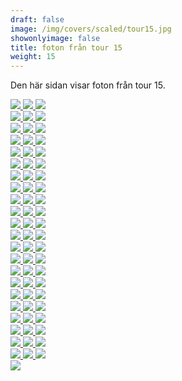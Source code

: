 ```yaml
---  
draft: false  
image: /img/covers/scaled/tour15.jpg  
showonlyimage: false  
title: foton från tour 15  
weight: 15  
---
```


Den här sidan visar foton från tour 15.

<div class="col-md-8"> <div class="row">  
<a href="/img/tour15/scaled/001.JPG" data-toggle="lightbox"         data-gallery="example-gallery" class="col-sm-4">
<img src="/img/tour15/thumbs/001.JPG" class="img-fluid"> </a>  
<a href="/img/tour15/scaled/002.JPG" data-toggle="lightbox"         data-gallery="example-gallery" class="col-sm-4">
<img src="/img/tour15/thumbs/002.JPG" class="img-fluid"> </a>  
<a href="/img/tour15/scaled/003.JPG" data-toggle="lightbox"         data-gallery="example-gallery" class="col-sm-4">
<img src="/img/tour15/thumbs/003.JPG" class="img-fluid"> </a> </div>
<div class="row">  
<a href="/img/tour15/scaled/004.JPG" data-toggle="lightbox"         data-gallery="example-gallery" class="col-sm-4">
<img src="/img/tour15/thumbs/004.JPG" class="img-fluid"> </a>  
<a href="/img/tour15/scaled/005.JPG" data-toggle="lightbox"         data-gallery="example-gallery" class="col-sm-4">
<img src="/img/tour15/thumbs/005.JPG" class="img-fluid"> </a>  
<a href="/img/tour15/scaled/006.JPG" data-toggle="lightbox"         data-gallery="example-gallery" class="col-sm-4">
<img src="/img/tour15/thumbs/006.JPG" class="img-fluid"> </a> </div>
<div class="row">  
<a href="/img/tour15/scaled/007.JPG" data-toggle="lightbox"         data-gallery="example-gallery" class="col-sm-4">
<img src="/img/tour15/thumbs/007.JPG" class="img-fluid"> </a>  
<a href="/img/tour15/scaled/008.JPG" data-toggle="lightbox"         data-gallery="example-gallery" class="col-sm-4">
<img src="/img/tour15/thumbs/008.JPG" class="img-fluid"> </a>  
<a href="/img/tour15/scaled/009.JPG" data-toggle="lightbox"         data-gallery="example-gallery" class="col-sm-4">
<img src="/img/tour15/thumbs/009.JPG" class="img-fluid"> </a> </div>
<div class="row">  
<a href="/img/tour15/scaled/010.JPG" data-toggle="lightbox"         data-gallery="example-gallery" class="col-sm-4">
<img src="/img/tour15/thumbs/010.JPG" class="img-fluid"> </a>  
<a href="/img/tour15/scaled/011.JPG" data-toggle="lightbox"         data-gallery="example-gallery" class="col-sm-4">
<img src="/img/tour15/thumbs/011.JPG" class="img-fluid"> </a>  
<a href="/img/tour15/scaled/012.JPG" data-toggle="lightbox"         data-gallery="example-gallery" class="col-sm-4">
<img src="/img/tour15/thumbs/012.JPG" class="img-fluid"> </a> </div>
<div class="row">  
<a href="/img/tour15/scaled/013.JPG" data-toggle="lightbox"         data-gallery="example-gallery" class="col-sm-4">
<img src="/img/tour15/thumbs/013.JPG" class="img-fluid"> </a>  
<a href="/img/tour15/scaled/014.JPG" data-toggle="lightbox"         data-gallery="example-gallery" class="col-sm-4">
<img src="/img/tour15/thumbs/014.JPG" class="img-fluid"> </a>  
<a href="/img/tour15/scaled/015.JPG" data-toggle="lightbox"         data-gallery="example-gallery" class="col-sm-4">
<img src="/img/tour15/thumbs/015.JPG" class="img-fluid"> </a> </div>
<div class="row">  
<a href="/img/tour15/scaled/016.JPG" data-toggle="lightbox"         data-gallery="example-gallery" class="col-sm-4">
<img src="/img/tour15/thumbs/016.JPG" class="img-fluid"> </a>  
<a href="/img/tour15/scaled/017.JPG" data-toggle="lightbox"         data-gallery="example-gallery" class="col-sm-4">
<img src="/img/tour15/thumbs/017.JPG" class="img-fluid"> </a>  
<a href="/img/tour15/scaled/018.JPG" data-toggle="lightbox"         data-gallery="example-gallery" class="col-sm-4">
<img src="/img/tour15/thumbs/018.JPG" class="img-fluid"> </a> </div>
<div class="row">  
<a href="/img/tour15/scaled/019.JPG" data-toggle="lightbox"         data-gallery="example-gallery" class="col-sm-4">
<img src="/img/tour15/thumbs/019.JPG" class="img-fluid"> </a>  
<a href="/img/tour15/scaled/020.JPG" data-toggle="lightbox"         data-gallery="example-gallery" class="col-sm-4">
<img src="/img/tour15/thumbs/020.JPG" class="img-fluid"> </a>  
<a href="/img/tour15/scaled/021.JPG" data-toggle="lightbox"         data-gallery="example-gallery" class="col-sm-4">
<img src="/img/tour15/thumbs/021.JPG" class="img-fluid"> </a> </div>
<div class="row">  
<a href="/img/tour15/scaled/022.JPG" data-toggle="lightbox"         data-gallery="example-gallery" class="col-sm-4">
<img src="/img/tour15/thumbs/022.JPG" class="img-fluid"> </a>  
<a href="/img/tour15/scaled/023.JPG" data-toggle="lightbox"         data-gallery="example-gallery" class="col-sm-4">
<img src="/img/tour15/thumbs/023.JPG" class="img-fluid"> </a>  
<a href="/img/tour15/scaled/024.JPG" data-toggle="lightbox"         data-gallery="example-gallery" class="col-sm-4">
<img src="/img/tour15/thumbs/024.JPG" class="img-fluid"> </a> </div>
<div class="row">  
<a href="/img/tour15/scaled/025.JPG" data-toggle="lightbox"         data-gallery="example-gallery" class="col-sm-4">
<img src="/img/tour15/thumbs/025.JPG" class="img-fluid"> </a>  
<a href="/img/tour15/scaled/026.JPG" data-toggle="lightbox"         data-gallery="example-gallery" class="col-sm-4">
<img src="/img/tour15/thumbs/026.JPG" class="img-fluid"> </a>  
<a href="/img/tour15/scaled/027.JPG" data-toggle="lightbox"         data-gallery="example-gallery" class="col-sm-4">
<img src="/img/tour15/thumbs/027.JPG" class="img-fluid"> </a> </div>
<div class="row">  
<a href="/img/tour15/scaled/028.JPG" data-toggle="lightbox"         data-gallery="example-gallery" class="col-sm-4">
<img src="/img/tour15/thumbs/028.JPG" class="img-fluid"> </a>  
<a href="/img/tour15/scaled/029.JPG" data-toggle="lightbox"         data-gallery="example-gallery" class="col-sm-4">
<img src="/img/tour15/thumbs/029.JPG" class="img-fluid"> </a>  
<a href="/img/tour15/scaled/030.JPG" data-toggle="lightbox"         data-gallery="example-gallery" class="col-sm-4">
<img src="/img/tour15/thumbs/030.JPG" class="img-fluid"> </a> </div>
<div class="row">  
<a href="/img/tour15/scaled/031.JPG" data-toggle="lightbox"         data-gallery="example-gallery" class="col-sm-4">
<img src="/img/tour15/thumbs/031.JPG" class="img-fluid"> </a>  
<a href="/img/tour15/scaled/032.JPG" data-toggle="lightbox"         data-gallery="example-gallery" class="col-sm-4">
<img src="/img/tour15/thumbs/032.JPG" class="img-fluid"> </a>  
<a href="/img/tour15/scaled/033.JPG" data-toggle="lightbox"         data-gallery="example-gallery" class="col-sm-4">
<img src="/img/tour15/thumbs/033.JPG" class="img-fluid"> </a> </div>
<div class="row">  
<a href="/img/tour15/scaled/034.JPG" data-toggle="lightbox"         data-gallery="example-gallery" class="col-sm-4">
<img src="/img/tour15/thumbs/034.JPG" class="img-fluid"> </a>  
<a href="/img/tour15/scaled/035.JPG" data-toggle="lightbox"         data-gallery="example-gallery" class="col-sm-4">
<img src="/img/tour15/thumbs/035.JPG" class="img-fluid"> </a>  
<a href="/img/tour15/scaled/036.JPG" data-toggle="lightbox"         data-gallery="example-gallery" class="col-sm-4">
<img src="/img/tour15/thumbs/036.JPG" class="img-fluid"> </a> </div>
<div class="row">  
<a href="/img/tour15/scaled/037.JPG" data-toggle="lightbox"         data-gallery="example-gallery" class="col-sm-4">
<img src="/img/tour15/thumbs/037.JPG" class="img-fluid"> </a>  
<a href="/img/tour15/scaled/038.JPG" data-toggle="lightbox"         data-gallery="example-gallery" class="col-sm-4">
<img src="/img/tour15/thumbs/038.JPG" class="img-fluid"> </a>  
<a href="/img/tour15/scaled/039.JPG" data-toggle="lightbox"         data-gallery="example-gallery" class="col-sm-4">
<img src="/img/tour15/thumbs/039.JPG" class="img-fluid"> </a> </div>
<div class="row">  
<a href="/img/tour15/scaled/040.JPG" data-toggle="lightbox"         data-gallery="example-gallery" class="col-sm-4">
<img src="/img/tour15/thumbs/040.JPG" class="img-fluid"> </a>  
<a href="/img/tour15/scaled/041.JPG" data-toggle="lightbox"         data-gallery="example-gallery" class="col-sm-4">
<img src="/img/tour15/thumbs/041.JPG" class="img-fluid"> </a>  
<a href="/img/tour15/scaled/042.JPG" data-toggle="lightbox"         data-gallery="example-gallery" class="col-sm-4">
<img src="/img/tour15/thumbs/042.JPG" class="img-fluid"> </a> </div>
<div class="row">  
<a href="/img/tour15/scaled/043.JPG" data-toggle="lightbox"         data-gallery="example-gallery" class="col-sm-4">
<img src="/img/tour15/thumbs/043.JPG" class="img-fluid"> </a>  
<a href="/img/tour15/scaled/044.JPG" data-toggle="lightbox"         data-gallery="example-gallery" class="col-sm-4">
<img src="/img/tour15/thumbs/044.JPG" class="img-fluid"> </a>  
<a href="/img/tour15/scaled/045.JPG" data-toggle="lightbox"         data-gallery="example-gallery" class="col-sm-4">
<img src="/img/tour15/thumbs/045.JPG" class="img-fluid"> </a> </div>
<div class="row">  
<a href="/img/tour15/scaled/046.JPG" data-toggle="lightbox"         data-gallery="example-gallery" class="col-sm-4">
<img src="/img/tour15/thumbs/046.JPG" class="img-fluid"> </a>  
<a href="/img/tour15/scaled/047.JPG" data-toggle="lightbox"         data-gallery="example-gallery" class="col-sm-4">
<img src="/img/tour15/thumbs/047.JPG" class="img-fluid"> </a>  
<a href="/img/tour15/scaled/048.JPG" data-toggle="lightbox"         data-gallery="example-gallery" class="col-sm-4">
<img src="/img/tour15/thumbs/048.JPG" class="img-fluid"> </a> </div>
<div class="row">  
<a href="/img/tour15/scaled/049.JPG" data-toggle="lightbox"         data-gallery="example-gallery" class="col-sm-4">
<img src="/img/tour15/thumbs/049.JPG" class="img-fluid"> </a>  
<a href="/img/tour15/scaled/050.JPG" data-toggle="lightbox"         data-gallery="example-gallery" class="col-sm-4">
<img src="/img/tour15/thumbs/050.JPG" class="img-fluid"> </a>  
<a href="/img/tour15/scaled/051.JPG" data-toggle="lightbox"         data-gallery="example-gallery" class="col-sm-4">
<img src="/img/tour15/thumbs/051.JPG" class="img-fluid"> </a> </div>
<div class="row">  
<a href="/img/tour15/scaled/052.JPG" data-toggle="lightbox"         data-gallery="example-gallery" class="col-sm-4">
<img src="/img/tour15/thumbs/052.JPG" class="img-fluid"> </a>  
<a href="/img/tour15/scaled/053.JPG" data-toggle="lightbox"         data-gallery="example-gallery" class="col-sm-4">
<img src="/img/tour15/thumbs/053.JPG" class="img-fluid"> </a>  
<a href="/img/tour15/scaled/054.JPG" data-toggle="lightbox"         data-gallery="example-gallery" class="col-sm-4">
<img src="/img/tour15/thumbs/054.JPG" class="img-fluid"> </a> </div>
<div class="row">  
<a href="/img/tour15/scaled/055.JPG" data-toggle="lightbox"         data-gallery="example-gallery" class="col-sm-4">
<img src="/img/tour15/thumbs/055.JPG" class="img-fluid"> </a>  
<a href="/img/tour15/scaled/056.JPG" data-toggle="lightbox"         data-gallery="example-gallery" class="col-sm-4">
<img src="/img/tour15/thumbs/056.JPG" class="img-fluid"> </a>  
<a href="/img/tour15/scaled/057.JPG" data-toggle="lightbox"         data-gallery="example-gallery" class="col-sm-4">
<img src="/img/tour15/thumbs/057.JPG" class="img-fluid"> </a> </div>
<div class="row">  
<a href="/img/tour15/scaled/058.JPG" data-toggle="lightbox"         data-gallery="example-gallery" class="col-sm-4">
<img src="/img/tour15/thumbs/058.JPG" class="img-fluid"> </a>  
<a href="/img/tour15/scaled/059.JPG" data-toggle="lightbox"         data-gallery="example-gallery" class="col-sm-4">
<img src="/img/tour15/thumbs/059.JPG" class="img-fluid"> </a>  
<a href="/img/tour15/scaled/060.JPG" data-toggle="lightbox"         data-gallery="example-gallery" class="col-sm-4">
<img src="/img/tour15/thumbs/060.JPG" class="img-fluid"> </a> </div>
<div class="row">  
<a href="/img/tour15/scaled/061.JPG" data-toggle="lightbox"         data-gallery="example-gallery" class="col-sm-4">
<img src="/img/tour15/thumbs/061.JPG" class="img-fluid"> </a>  
<a href="/img/tour15/scaled/062.JPG" data-toggle="lightbox"         data-gallery="example-gallery" class="col-sm-4">
<img src="/img/tour15/thumbs/062.JPG" class="img-fluid"> </a>  
<a href="/img/tour15/scaled/063.JPG" data-toggle="lightbox"         data-gallery="example-gallery" class="col-sm-4">
<img src="/img/tour15/thumbs/063.JPG" class="img-fluid"> </a> </div>
<div class="row">  
<a href="/img/tour15/scaled/064.JPG" data-toggle="lightbox"         data-gallery="example-gallery" class="col-sm-4">
<img src="/img/tour15/thumbs/064.JPG" class="img-fluid"> </a>  
<a href="/img/tour15/scaled/065.JPG" data-toggle="lightbox"         data-gallery="example-gallery" class="col-sm-4">
<img src="/img/tour15/thumbs/065.JPG" class="img-fluid"> </a>  
<a href="/img/tour15/scaled/066.JPG" data-toggle="lightbox"         data-gallery="example-gallery" class="col-sm-4">
<img src="/img/tour15/thumbs/066.JPG" class="img-fluid"> </a> </div>
<div class="row">  
<a href="/img/tour15/scaled/067.JPG" data-toggle="lightbox"         data-gallery="example-gallery" class="col-sm-4">
<img src="/img/tour15/thumbs/067.JPG" class="img-fluid"> </a> </div>
</div>
